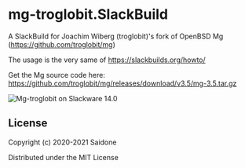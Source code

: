# mg-troglobit.SlackBuild

A SlackBuild for Joachim Wiberg (troglobit)'s fork of OpenBSD Mg (https://github.com/troglobit/mg)

The usage is the very same of https://slackbuilds.org/howto/

Get the Mg source code here: https://github.com/troglobit/mg/releases/download/v3.5/mg-3.5.tar.gz

![Mg-troglobit on Slackware 14.0](https://i.postimg.cc/qBYM7gtr/mg35.png "Mg-troglobit on Slackware 14.0")

## License
Copyright (c) 2020-2021 Saidone

Distributed under the MIT License
